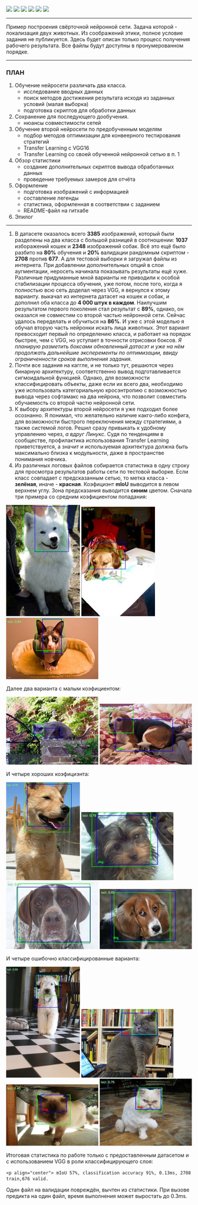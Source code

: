 ![](https://img.shields.io/badge/Python-3.9-blue)
![](https://img.shields.io/badge/tensorflow-2.4.1-blue)
![](https://img.shields.io/badge/NumPy-1.19.5-blue)
![](https://img.shields.io/badge/matplotlib-3.2.2-blue)
![](https://img.shields.io/badge/cv2-4.1.2-blue)
![](https://img.shields.io/badge/scikit-0.22.2.post1-blue)


__________


Пример построения свёрточной нейронной сети. Задача которой - локализация двух животных. Из соображений этики, полное условие задания не публикуется. Здесь будет описан только процесс получения рабочего результата. Все файлы будут доступны в пронумерованном порядке.


_________


### ПЛАН
1. Обучение нейросети различать два класса.
    - исследование вводных данных
    - поиск методов достижения результата исходя из заданных условий (малая выборка)
    - подготовка скриптов для обработки данных
2. Сохранение для последующего дообучения.
    - нюансы совместимости сетей
3. Обучение второй нейросети по предобученным моделям
    - подбор методов оптимизации для конвеерного тестирования стратегий
    - Transfer Learning c VGG16
    - Transfer Learning cо своей обученной нейронной сетью в п. 1
4. Обзор статистики
    - создание дополнительных скриптов вывода обработанных данных
    - проведение требуемых замеров для отчёта
5. Оформление
    - подготовка изображений с информацией
    - составление легенды
    - статистика, оформленная в соответствии с заданием
    - README-файл на гитхабе
6. Эпилог

________


1. В датасете оказалось всего **3385** изображений, который были разделены на два класса с большой разницей в соотношении: **1037** изборажений кошек и **2348** изображений собак. Всё это ещё было разбито на **80%** обучения и **20%** валидации рандомным скриптом - **2708** против **677**. А для тестовой выборки я загружал файлы из интернета. При добавлении дополнительных опций в слои аугментации, неросеть начинала показывать результаты ещё хуже. Различные придуманные мной варианты не приводили к особой стабилизации процесса обучения, уже потом, после того, когда я полностью всю сеть доделал через VGG, я вернулся к этому варианту. выкачал из интернета датасет на кошек и собак, и дополнил оба класса до **4 000 штук в каждом**. Наилучшим результатом первого поколения стал результат с **89%**, однако, он оказался не совместим со второй частью нейронной сети. Сейчас удалось переделать и обучиться на **86%**. И уже с этой моделью я обучал вторую часть нейронки искать лица животных. Этот вариант превосходит первый по определению класса, и работает на порядок быстрее, чем c VGG, но уступает в точности отрисовки боксов. _Я планирую разметить боксами обновленный датасэт и уже на нём продолжать дальнейшие эксперементы по оптимизации, ввиду ограниченности сроков выполнения задания._
2. Почти все задания на каггле, и не только тут, решаются через бинарную архитектуру, соответственно вывод подготавливается сигмоидальной функцией. Однако, для возможности классифицировать объекты, даже если их всего два, необходимо уже использовать категориальную кросэнтропию с возможностью вывода через софтамакс на два нейрона, что позволит совместить обучаемость со второй частю нейронной сети.
3. К выбору архитектуры второй нейросети я уже подходил более осознанно. Я понимал, что желательно наличие какго-либо конфига, для возможности быстрого переключения между стратегиями, а также системой логов. Решил сразу привыкать к удобному управлению через, _а вдруг Линукс_. Судя по тенденциям в сообществе, профилактика использования Transfer Learning приветствуется, а значит и используемая архитектура должна быть максимально близка к модульности, даже в пространстве понимания новчика.
4. Из различных логовых файлов собирается статистика в одну строку для просмотра результатов работы сети по тестовой выборке. Если класс совпадает с предсказанным сетью, то метка класса - **зелёная**, иначе - **красная**. Коэфициэнт **mIoU** выводится в левом верхнем углу. Зона предсказания выводится **синим** цветом. Сначала три примера со средним коэфициентом попадания:


![](https://github.com/rpuropuu/Project_1/blob/main/first_try/data/01.jpg)
![](https://github.com/rpuropuu/Project_1/blob/main/first_try/data/03.jpg)
![](https://github.com/rpuropuu/Project_1/blob/main/first_try/data/02.jpg)


Далее два варианта с малым коэфициентом:


![](https://github.com/rpuropuu/Project_1/blob/main/first_try/data/05.jpg)
![](https://github.com/rpuropuu/Project_1/blob/main/first_try/data/04.jpg)


И четыре хороших коэфициэнта:


![](https://github.com/rpuropuu/Project_1/blob/main/first_try/data/08.jpg)
![](https://github.com/rpuropuu/Project_1/blob/main/first_try/data/07.jpg)
![](https://github.com/rpuropuu/Project_1/blob/main/first_try/data/09.jpg)
![](https://github.com/rpuropuu/Project_1/blob/main/first_try/data/06.jpg)


И четыре ошибочно классифицированные варианта:


![](https://github.com/rpuropuu/Project_1/blob/main/first_try/data/11.jpg)
![](https://github.com/rpuropuu/Project_1/blob/main/first_try/data/12.jpg)
![](https://github.com/rpuropuu/Project_1/blob/main/first_try/data/10.jpg)
![](https://github.com/rpuropuu/Project_1/blob/main/first_try/data/13.jpg)


Итоговая статистика по работе только с предоставленным датасетом и с использованием VGG в роли классифицирующего слоя:

```
<p align="center"> mIoU 57%, classification accuracy 91%, 0.13ms, 2708 train,676 valid.
```

Один файл на валидации повреждён, вычтен из статистики. При вызове предикта на один файл, время выполнения может выростать до 0.3ms.
